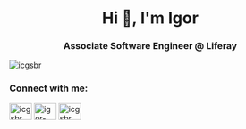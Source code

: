 <h1 align="center">Hi 👋, I'm Igor</h1>
<h3 align="center">Associate Software Engineer @ Liferay</h3>

<p align="left"> <img src="https://komarev.com/ghpvc/?username=icgsbr&label=Profile%20views&color=0e75b6&style=flat" alt="icgsbr" /> </p>

<h3 align="left">Connect with me:</h3>
<p align="left">
<a href="https://twitter.com/icgsbr" target="blank"><img align="center" src="https://raw.githubusercontent.com/rahuldkjain/github-profile-readme-generator/master/src/images/icons/Social/twitter.svg" alt="icgsbr" height="30" width="40" /></a>
<a href="https://linkedin.com/in/igor-costa-gomes-souza" target="blank"><img align="center" src="https://raw.githubusercontent.com/rahuldkjain/github-profile-readme-generator/master/src/images/icons/Social/linked-in-alt.svg" alt="igor-costa-gomes-souza" height="30" width="40" /></a>
<a href="https://instagram.com/icgsbr" target="blank"><img align="center" src="https://raw.githubusercontent.com/rahuldkjain/github-profile-readme-generator/master/src/images/icons/Social/instagram.svg" alt="icgsbr" height="30" width="40" /></a>
</p>
